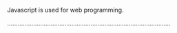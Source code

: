 Javascript is used for web programming.

..............................................................................................